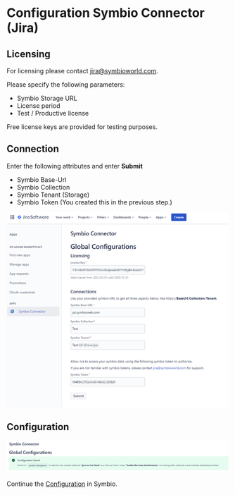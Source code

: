 # Configuration Symbio Connector (Jira)

## Licensing

For licensing please contact jira@symbioworld.com.

Please specify the following parameters:
- Symbio Storage URL
- License period
- Test / Productive license

Free license keys are provided for testing purposes. 

## Connection
Enter the following attributes and enter **Submit** 
- Symbio Base-Url
- Symbio Collection
- Symbio Tenant (Storage)
- Symbio Token (You created this in the previous step.)
 

 ![screen](./media/configuration-symbio-connector-jira-1.png)

## Configuration
 ![screen](./media/configuration-symbio-connector-jira-2.png)

Continue the [Configuration](4-configuraiton-symbio-connector.md) in Symbio.
